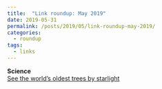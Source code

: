 ```yaml
---
title:  "Link roundup: May 2019"
date: 2019-05-31
permalink: /posts/2019/05/link-roundup-may-2019/
categories: 
  - roundup
tags:
  - links
---
```


**Science**  
[See the world’s oldest trees by starlight](https://www.nationalgeographic.com/science/2019/04/diamond-nights_beth-moon/)  

